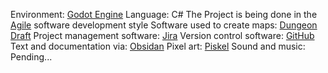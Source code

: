 Environment: [Godot Engine](https://godotengine.org/)
Language: C#
The Project is being done in the [Agile](https://www.agilealliance.org/agile101/agile-glossary/) software development style
Software used to create maps: [Dungeon Draft](https://dungeondraft.net/)
Project management software: [Jira](https://www.atlassian.com/software/jira)
Version control software: [GitHub](https://github.com/)
Text and documentation via: [Obsidan](https://obsidian.md/)
Pixel art: [Piskel](https://www.piskelapp.com/)
Sound and music: Pending...
